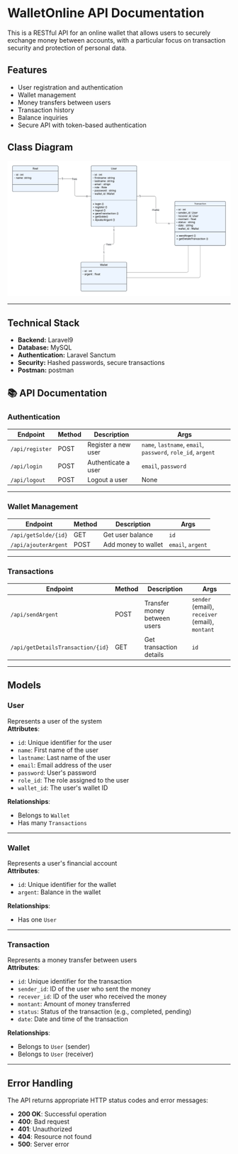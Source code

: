 # WalletOnline API Documentation

This is a RESTful API for an online wallet that allows users to securely exchange money between accounts, with a particular focus on transaction security and protection of personal data.

## Features
- User registration and authentication
- Wallet management
- Money transfers between users
- Transaction history
- Balance inquiries
- Secure API with token-based authentication

## Class Diagram
![Class Diagram](./WalletOnline/public/UMLclass.png)  

---

## Technical Stack
- **Backend:** Laravel9 
- **Database:** MySQL
- **Authentication:** Laravel Sanctum
- **Security:** Hashed passwords, secure transactions
- **Postman:** postman

## 📚 API Documentation

### Authentication 

| Endpoint         | Method | Description          | Args                                              |
|------------------|--------|----------------------|---------------------------------------------------| 
| `/api/register`  | POST   | Register a new user  | `name`, `lastname`, `email`, `password`, `role_id`, `argent` |                                                                
| `/api/login`     | POST   | Authenticate a user  | `email`, `password`                              |
| `/api/logout`    | POST   | Logout a user        | None                                              |

---

### Wallet Management 

| Endpoint              | Method | Description          | Args             |
|-----------------------|--------|----------------------|------------------| 
| `/api/getSolde/{id}`  | GET    | Get user balance     | `id`             |                                                                
| `/api/ajouterArgent`  | POST   | Add money to wallet  | `email`, `argent`|

---

### Transactions 

| Endpoint                           | Method | Description                   | Args                                      |
|------------------------------------|--------|-------------------------------|-------------------------------------------| 
| `/api/sendArgent`                 | POST   | Transfer money between users   | `sender` (email), `receiver` (email), `montant` | 
| `/api/getDetailsTransaction/{id}`  | GET    | Get transaction details        | `id`                                       |

---

## Models


### User
Represents a user of the system  
**Attributes**:  
- `id`: Unique identifier for the user  
- `name`: First name of the user  
- `lastname`: Last name of the user  
- `email`: Email address of the user  
- `password`: User's password  
- `role_id`: The role assigned to the user  
- `wallet_id`: The user's wallet ID  

**Relationships**:    
- Belongs to `Wallet`
- Has many `Transactions`

---

### Wallet
Represents a user's financial account  
**Attributes**:  
- `id`: Unique identifier for the wallet  
- `argent`: Balance in the wallet  

**Relationships**:  
- Has one `User`

---

### Transaction
Represents a money transfer between users  
**Attributes**:  
- `id`: Unique identifier for the transaction  
- `sender_id`: ID of the user who sent the money  
- `recever_id`: ID of the user who received the money  
- `montant`: Amount of money transferred  
- `status`: Status of the transaction (e.g., completed, pending)  
- `date`: Date and time of the transaction  

**Relationships**:  
- Belongs to `User` (sender)  
- Belongs to `User` (receiver)

---

## Error Handling

The API returns appropriate HTTP status codes and error messages:

- **200 OK**: Successful operation  
- **400**: Bad request   
- **401**: Unauthorized   
- **404**: Resource not found  
- **500**: Server error
